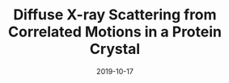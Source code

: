 ---
title: "Diffuse X-ray Scattering from Correlated Motions in a Protein Crystal"
date: '2019-10-17'
authors: "Meisburger SP, Case DA, Ando N"
reviewers: "Wolff A, Fraser JS"

peer-review:
- disqus: 26dyfu3
  biorxiv: 805424v1

article:
- pdf: https://www.nature.com/articles/s41467-020-14933-6
  pmid: 32152274
---